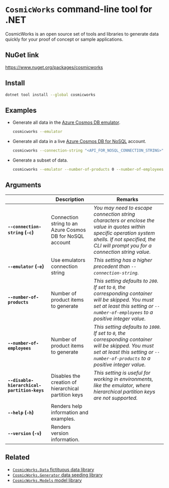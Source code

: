 # `CosmicWorks` command-line tool for .NET

CosmicWorks is an open source set of tools and libraries to generate data quickly for your proof of concept or sample applications.

## NuGet link

<https://www.nuget.org/packages/cosmicworks>

## Install

```bash
dotnet tool install --global cosmicworks
```

## Examples

- Generate all data in the [Azure Cosmos DB emulator](https://learn.microsoft.com/azure/cosmos-db/emulator).

    ```bash
    cosmicworks --emulator
    ```

- Generate all data in a live [Azure Cosmos DB for NoSQL](https://learn.microsoft.com/azure/cosmos-db/nosql/) account.

    ```bash
    cosmicworks --connection-string "<API_FOR_NOSQL_CONNECTION_STRING>"
    ```

- Generate a subset of data.

    ```bash
    cosmicworks --emulator --number-of-products 0 --number-of-employees 50
    ```

## Arguments

| | Description | Remarks |
| --- | --- | --- |
| **`--connection-string` (`-c`)** | Connection string to an Azure Cosmos DB for NoSQL account | *You may need to escape connection string characters or enclose the value in quotes within specific operation system shells. If not specified, the CLI will prompt you for a connection string value.* |
| **`--emulator` (`-e`)** | Use emulators connection string | *This setting has a higher precedent than `--connection-string`.* |
| **`--number-of-products`** | Number of product items to generate | *This setting defaults to `200`. If set to `0`, the corresponding container will be skipped. You must set at least this setting or `--number-of-employees` to a positive integer value.* |
| **`--number-of-employees`** | Number of product items to generate | *This setting defaults to `1000`. If set to `0`, the corresponding container will be skipped. You must set at least this setting or `--number-of-products` to a positive integer value.* |
| **`--disable-hierarchical-partition-keys`** | Disables the creation of hierarchical partition keys | *This setting is useful for working in environments, like the emulator, where hierarchical partition keys are not supported.* |
| **`--help` (`-h`)** | Renders help information and examples. | |
| **`--version` (`-v`)** | Renders version information. | |

## Related

- [`CosmicWorks.Data` fictituous data library](https://www.nuget.org/packages/cosmicworks.data)
- [`CosmicWorks.Generator` data seeding library](https://www.nuget.org/packages/cosmicworks.generator)
- [`CosmicWorks.Models` model library](https://www.nuget.org/packages/cosmicworks.models)
